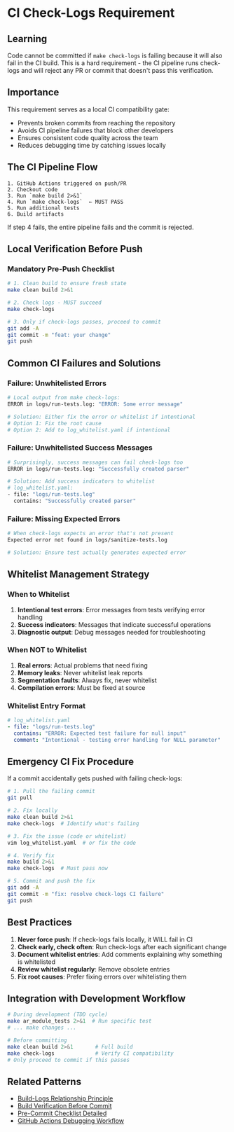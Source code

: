 # CI Check-Logs Requirement

## Learning
Code cannot be committed if `make check-logs` is failing because it will also fail in the CI build. This is a hard requirement - the CI pipeline runs check-logs and will reject any PR or commit that doesn't pass this verification.

## Importance
This requirement serves as a local CI compatibility gate:
- Prevents broken commits from reaching the repository
- Avoids CI pipeline failures that block other developers
- Ensures consistent code quality across the team
- Reduces debugging time by catching issues locally

## The CI Pipeline Flow

```
1. GitHub Actions triggered on push/PR
2. Checkout code
3. Run `make build 2>&1`
4. Run `make check-logs`  ← MUST PASS
5. Run additional tests
6. Build artifacts
```

If step 4 fails, the entire pipeline fails and the commit is rejected.

## Local Verification Before Push

### Mandatory Pre-Push Checklist
```bash
# 1. Clean build to ensure fresh state
make clean build 2>&1

# 2. Check logs - MUST succeed
make check-logs

# 3. Only if check-logs passes, proceed to commit
git add -A
git commit -m "feat: your change"
git push
```

## Common CI Failures and Solutions

### Failure: Unwhitelisted Errors
```bash
# Local output from make check-logs:
ERROR in logs/run-tests.log: "ERROR: Some error message"

# Solution: Either fix the error or whitelist if intentional
# Option 1: Fix the root cause
# Option 2: Add to log_whitelist.yaml if intentional
```

### Failure: Unwhitelisted Success Messages
```bash
# Surprisingly, success messages can fail check-logs too
ERROR in logs/run-tests.log: "Successfully created parser"

# Solution: Add success indicators to whitelist
# log_whitelist.yaml:
- file: "logs/run-tests.log"
  contains: "Successfully created parser"
```

### Failure: Missing Expected Errors
```bash
# When check-logs expects an error that's not present
Expected error not found in logs/sanitize-tests.log

# Solution: Ensure test actually generates expected error
```

## Whitelist Management Strategy

### When to Whitelist
1. **Intentional test errors**: Error messages from tests verifying error handling
2. **Success indicators**: Messages that indicate successful operations
3. **Diagnostic output**: Debug messages needed for troubleshooting

### When NOT to Whitelist
1. **Real errors**: Actual problems that need fixing
2. **Memory leaks**: Never whitelist leak reports
3. **Segmentation faults**: Always fix, never whitelist
4. **Compilation errors**: Must be fixed at source

### Whitelist Entry Format
```yaml
# log_whitelist.yaml
- file: "logs/run-tests.log"
  contains: "ERROR: Expected test failure for null input"
  comment: "Intentional - testing error handling for NULL parameter"
```

## Emergency CI Fix Procedure

If a commit accidentally gets pushed with failing check-logs:

```bash
# 1. Pull the failing commit
git pull

# 2. Fix locally
make clean build 2>&1
make check-logs  # Identify what's failing

# 3. Fix the issue (code or whitelist)
vim log_whitelist.yaml  # or fix the code

# 4. Verify fix
make build 2>&1
make check-logs  # Must pass now

# 5. Commit and push the fix
git add -A
git commit -m "fix: resolve check-logs CI failure"
git push
```

## Best Practices

1. **Never force push**: If check-logs fails locally, it WILL fail in CI
2. **Check early, check often**: Run check-logs after each significant change
3. **Document whitelist entries**: Add comments explaining why something is whitelisted
4. **Review whitelist regularly**: Remove obsolete entries
5. **Fix root causes**: Prefer fixing errors over whitelisting them

## Integration with Development Workflow

```bash
# During development (TDD cycle)
make ar_module_tests 2>&1  # Run specific test
# ... make changes ...

# Before committing
make clean build 2>&1       # Full build
make check-logs             # Verify CI compatibility
# Only proceed to commit if this passes
```

## Related Patterns
- [Build-Logs Relationship Principle](build-logs-relationship-principle.md)
- [Build Verification Before Commit](build-verification-before-commit.md)
- [Pre-Commit Checklist Detailed](pre-commit-checklist-detailed.md)
- [GitHub Actions Debugging Workflow](github-actions-debugging-workflow.md)